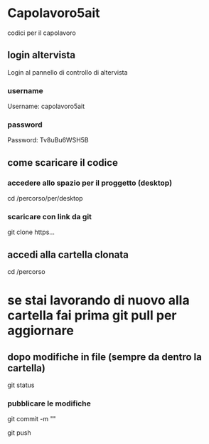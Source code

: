 # Capolavoro5ait
codici per il capolavoro

## login altervista
Login al pannello di controllo di altervista
### username
Username: capolavoro5ait
### password
Password: Tv8uBu6WSH5B

## come scaricare il codice
### accedere allo spazio per il proggetto (desktop)
cd /percorso/per/desktop

### scaricare con link da git
git clone https...

## accedi alla cartella clonata
cd /percorso

# se stai lavorando di nuovo alla cartella fai prima git pull per aggiornare

## dopo modifiche in file (sempre da dentro la cartella)
git status

### pubblicare le modifiche
git commit -m "<messaggio con le modifiche>"

git push



